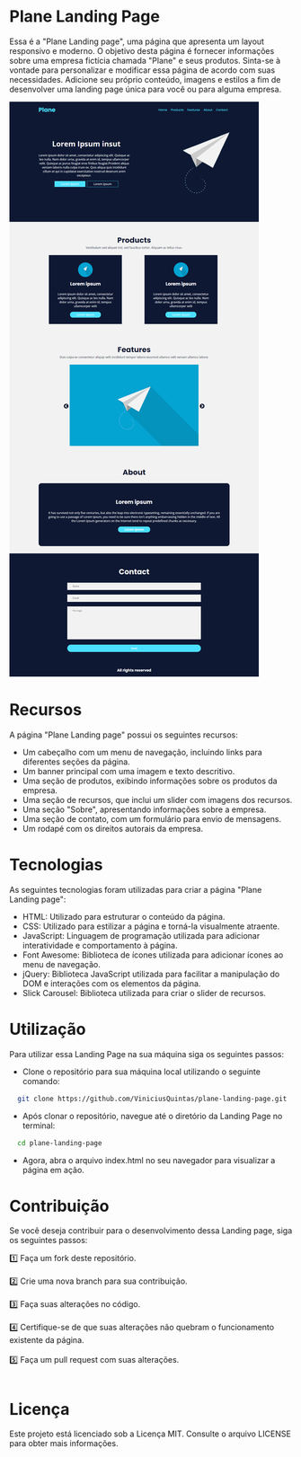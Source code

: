 # Plane Landing Page
Essa é a "Plane Landing page", uma página que apresenta um layout responsivo e moderno. O objetivo desta página é fornecer informações sobre uma empresa fictícia chamada "Plane" e seus produtos. Sinta-se à vontade para personalizar e modificar essa página de acordo com suas necessidades. Adicione seu próprio conteúdo, imagens e estilos a fim de desenvolver uma landing page única para você ou para alguma empresa.

![page](screenshot/screenshot.png)

# Recursos
A página "Plane Landing page" possui os seguintes recursos:

- Um cabeçalho com um menu de navegação, incluindo links para diferentes seções da página.
- Um banner principal com uma imagem e texto descritivo.
- Uma seção de produtos, exibindo informações sobre os produtos da empresa.
- Uma seção de recursos, que inclui um slider com imagens dos recursos.
- Uma seção "Sobre", apresentando informações sobre a empresa.
- Uma seção de contato, com um formulário para envio de mensagens.
- Um rodapé com os direitos autorais da empresa.


# Tecnologias
As seguintes tecnologias foram utilizadas para criar a página "Plane Landing page":

- HTML: Utilizado para estruturar o conteúdo da página.
- CSS: Utilizado para estilizar a página e torná-la visualmente atraente.
- JavaScript: Linguagem de programação utilizada para adicionar interatividade e comportamento à página.
- Font Awesome: Biblioteca de ícones utilizada para adicionar ícones ao menu de navegação.
- jQuery: Biblioteca JavaScript utilizada para facilitar a manipulação do DOM e interações com os elementos da página.
- Slick Carousel: Biblioteca utilizada para criar o slider de recursos.

# Utilização

Para utilizar essa Landing Page na sua máquina siga os seguintes passos:

- Clone o repositório para sua máquina local utilizando o seguinte comando:
```bash
  git clone https://github.com/ViniciusQuintas/plane-landing-page.git
```
- Após clonar o repositório, navegue até o diretório da Landing Page no terminal:
```bash
  cd plane-landing-page
```
- Agora, abra o arquivo index.html no seu navegador para visualizar a página em ação.

# Contribuição
Se você deseja contribuir para o desenvolvimento dessa Landing page, siga os seguintes passos:

1️⃣ Faça um fork deste repositório. 
<br>
<br>
2️⃣ Crie uma nova branch para sua contribuição. 
<br>
<br>
3️⃣ Faça suas alterações no código. 
<br>
<br>
4️⃣  Certifique-se de que suas alterações não quebram o funcionamento existente da página. 
<br>
<br>
5️⃣ Faça um pull request com suas alterações. 
<br>
<br>

# Licença
Este projeto está licenciado sob a Licença MIT. Consulte o arquivo LICENSE para obter mais informações.
